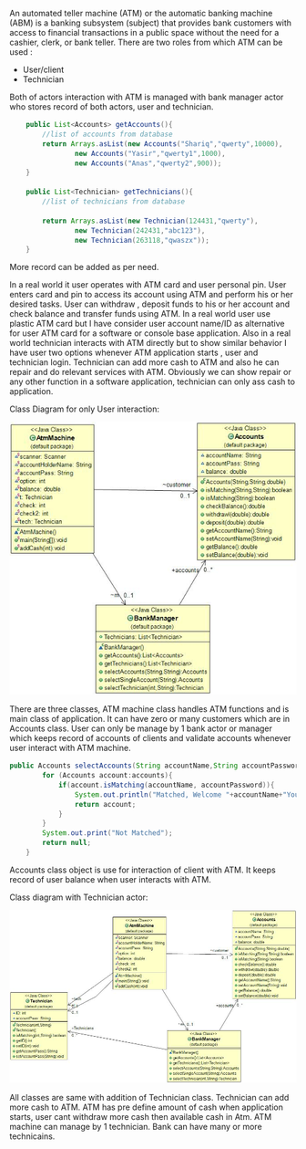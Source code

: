 An automated teller machine (ATM) or the automatic banking machine (ABM) is a banking subsystem (subject) that provides bank customers with access to financial transactions in a public space without the need for a cashier, clerk, or bank teller.
There are two roles from which ATM can be used :
-	User/client
-   Technician

Both of actors interaction with ATM is managed with bank manager actor who stores record of both actors, user and technician.
```java
	public List<Accounts> getAccounts(){
		//list of accounts from database
		return Arrays.asList(new Accounts("Shariq","qwerty",10000),
				new Accounts("Yasir","qwerty1",1000),
				new Accounts("Anas","qwerty2",900));
	}
	
	public List<Technician> getTechnicians(){
		//list of technicians from database
		
		return Arrays.asList(new Technician(124431,"qwerty"),
				new Technician(242431,"abc123"),
				new Technician(263118,"qwaszx"));
	}
```
More record can be added as per need. 

In a real world it user operates with ATM card and user personal pin. User enters card and pin to access its account using ATM and perform his or her desired tasks. User can withdraw , deposit funds to his or her account and check balance and transfer funds using ATM. In a real world user use plastic ATM card but I have consider user account name/ID as alternative for user ATM card for a software or console base application. Also in a real world technician interacts with ATM directly but to show similar behavior I have user two options whenever ATM application starts , user and technician login. Technician can add more cash to ATM and also he can repair and do relevant services with ATM. Obviously we can show repair or any other function in a software application, technician can only ass cash to application.	


Class Diagram for only User interaction:

![class diagram](./cd1.jpg)
 
There are three classes, ATM machine class handles ATM functions and is main class of application. It can have zero or many customers which are in Accounts class. User can only be manage by 1 bank actor or manager which keeps record of accounts of clients and validate accounts whenever user interact with ATM machine.
```java
public Accounts selectAccounts(String accountName,String accountPassword){
		for (Accounts account:accounts){
			if(account.isMatching(accountName, accountPassword)){
				System.out.println("Matched, Welcome "+accountName+"Your balance is "+account.balance);
				return account;
			}
		}
		System.out.print("Not Matched");
		return null;
	}
 ```   
Accounts class object is use for interaction of client with ATM. It keeps record of user balance when user interacts with ATM. 


Class diagram with Technician actor:

 ![class diagram](./cd2.jpg)

All classes are same with addition of Technician class. Technician can add more cash to ATM. ATM has pre define amount of cash when application starts, user cant withdraw more cash then available cash in Atm. ATM machine can manage by 1 technician. Bank can have many or more technicains.
